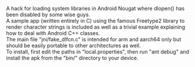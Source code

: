 A hack for loading system libraries in Android Nougat where dlopen() has been disabled by some wise guys.<br>
A sample app (written entirely in C) using the famous Freetype2 library to render character strings is included
as well as a trivial example explaining how to deal with Android C++ classes.<br>
The main file "jni/fake_dlfcn.c" is intended for arm and aarch64 only but should be easily portable to other architectures as well.<br>
To install, first edit the paths in "local.properties", then run "ant debug" and install the apk from the "bin/" directory to your device.

